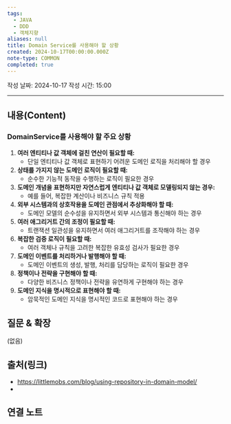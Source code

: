 ```yaml
---
tags:
  - JAVA
  - DDD
  - 객체지향
aliases: null
title: Domain Service를 사용해야 할 상황
created: 2024-10-17T00:00:00.000Z
note-type: COMMON
completed: true
---
```

작성 날짜: 2024-10-17
작성 시간: 15:00


----
## 내용(Content)

### DomainService를 사용해야 할 주요 상황


1. **여러 엔티티나 값 객체에 걸친 연산이 필요할 때:**
	- 단일 엔티티나 값 객체로 표현하기 어려운 도메인 로직을 처리해야 할 경우
1. **상태를 가지지 않는 도메인 로직이 필요할 때:**
	- 순수한 기능적 동작을 수행하는 로직이 필요한 경우
2. **도메인 개념을 표현하지만 자연스럽게 엔티티나 값 객체로 모델링되지 않는 경우:**
	- 예를 들어, 복잡한 계산이나 비즈니스 규칙 적용
3. **외부 시스템과의 상호작용을 도메인 관점에서 추상화해야 할 때:**
	- 도메인 모델의 순수성을 유지하면서 외부 시스템과 통신해야 하는 경우
4. **여러 애그리거트 간의 조정이 필요할 때:**
	- 트랜잭션 일관성을 유지하면서 여러 애그리거트를 조작해야 하는 경우
5. **복잡한 검증 로직이 필요할 때:**
	- 여러 객체나 규칙을 고려한 복잡한 유효성 검사가 필요한 경우
6. **도메인 이벤트를 처리하거나 발행해야 할 때:**
	- 도메인 이벤트의 생성, 발행, 처리를 담당하는 로직이 필요한 경우
7. **정책이나 전략을 구현해야 할 때:**
	- 다양한 비즈니스 정책이나 전략을 유연하게 구현해야 하는 경우
8. **도메인 지식을 명시적으로 표현해야 할 때:**
	- 암묵적인 도메인 지식을 명시적인 코드로 표현해야 하는 경우

## 질문 & 확장

(없음)

## 출처(링크)

- https://littlemobs.com/blog/using-repository-in-domain-model/
- 
## 연결 노트











